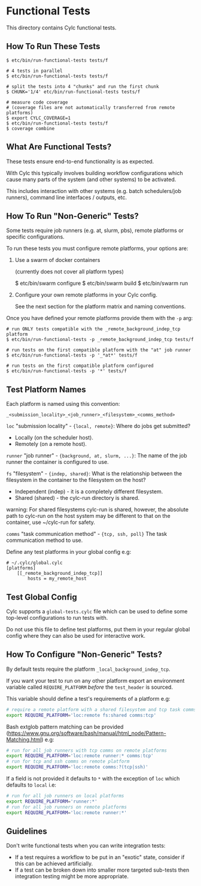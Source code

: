# Functional Tests

This directory contains Cylc functional tests.

## How To Run These Tests

```console
$ etc/bin/run-functional-tests tests/f

# 4 tests in parallel
$ etc/bin/run-functional-tests tests/f

# split the tests into 4 "chunks" and run the first chunk
$ CHUNK='1/4' etc/bin/run-functional-tests tests/f

# measure code coverage
# (coverage files are not automatically transferred from remote platforms)
$ export CYLC_COVERAGE=1
$ etc/bin/run-functional-tests tests/f
$ coverage combine
```

## What Are Functional Tests?

These tests ensure end-to-end functionality is as expected.

With Cylc this typically involves building workflow configurations which
cause many parts of the system (and other systems) to be activated.

This includes interaction with other systems (e.g. batch schedulers/job runners),
command line interfaces / outputs, etc.

## How To Run "Non-Generic" Tests?

Some tests require job runners (e.g. at, slurm, pbs), remote platforms or
specific configurations.

To run these tests you must configure remote platforms, your options are:

1. Use a swarm of docker containers

   (currently does not cover all platform types)

   $ etc/bin/swarm configure
   $ etc/bin/swarm build
   $ etc/bin/swarm run

2. Configure your own remote platforms in your Cylc config.

   See the next section for the platform matrix and naming conventions.

Once you have defined your remote platforms provide them with the `-p` arg:

```console
# run ONLY tests compatible with the _remote_background_indep_tcp platform
$ etc/bin/run-functional-tests -p _remote_background_indep_tcp tests/f

# run tests on the first compatible platform with the "at" job runner
$ etc/bin/run-functional-tests -p '_*at*' tests/f

# run tests on the first compatible platform configured
$ etc/bin/run-functional-tests -p '*' tests/f
```

## Test Platform Names

Each platform is named using this convention:

    _<submission_locality>_<job_runner>_<filesystem>_<comms_method>

`loc` "submission locality" - `{local, remote}`:
  Where do jobs get submitted?

  * Locally (on the scheduler host).
  * Remotely (on a remote host).

`runner` "job runner" - `{background, at, slurm, ...}`:
  The name of the job runner the container is configured to use.

`fs` "filesystem" - `{indep, shared}`:
  What is the relationship between the filesystem in the container to
  the filesystem on the host?

  * Independent (indep) - it is a completely different filesystem.
  * Shared (shared) - the cylc-run directory is shared.

  warning: For shared filesystems cylc-run is shared, however, the
  absolute path to cylc-run on the host system may be different
  to that on the container, use ~/cylc-run for safety.

`comms` "task communication method" - `{tcp, ssh, poll}`
  The task communication method to use.

Define any test platforms in your global config e.g:

```
# ~/.cylc/global.cylc
[platforms]
    [[_remote_background_indep_tcp]]
        hosts = my_remote_host
```

## Test Global Config

Cylc supports a `global-tests.cylc` file which can be used to define some
top-level configurations to run tests with.

Do not use this file to define test platforms, put them in your regular global
config where they can also be used for interactive work.

## How To Configure "Non-Generic" Tests?

By default tests require the platform `_local_background_indep_tcp`.

If you want your test to run on any other platform export an environment
variable called `REQUIRE_PLATFORM` *before* the `test_header` is sourced.

This variable should define a test's requirements of a platform e.g:

```bash
# require a remote platform with a shared filesystem and tcp task comms
export REQUIRE_PLATFORM='loc:remote fs:shared comms:tcp'
```

Bash extglob pattern matching can be provided
(https://www.gnu.org/software/bash/manual/html_node/Pattern-Matching.html)
e.g:

```bash
# run for all job runners with tcp comms on remote platforms
export REQUIRE_PLATFORM='loc:remote runner:* comms:tcp'
# run for tcp and ssh comms on remote platform
export REQUIRE_PLATFORM='loc:remote comms:?(tcp|ssh)'
```

If a field is not provided it defaults to `*` with the exception of
`loc` which defaults to `local` i.e:

```bash
# run for all job runners on local platforms
export REQUIRE_PLATFORM='runner:*'
# run for all job runners on remote platforms
export REQUIRE_PLATFORM='loc:remote runner:*'
```

## Guidelines

Don't write functional tests when you can write integration tests:

* If a test requires a workflow to be put in an "exotic" state, consider if
  this can be achieved artificially.
* If a test can be broken down into smaller more targeted sub-tests then
  integration testing might be more appropriate.

